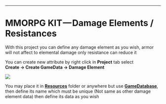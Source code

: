 * * *

MMORPG KIT — **Damage Elements / Resistances**
==============================================

With this project you can define any damage element as you wish, armor will not affect to elemental damage only resistance can reduce it

You can create new attribute by right click in **Project** tab select   
**Create -> Create GameData -> Damage Element**

![](https://cdn-images-1.medium.com/max/1600/0*V6Cxx16apuAJqsmP)

You may place it in [**Resources**](https://docs.unity3d.com/Manual/LoadingResourcesatRuntime.html)  folder or anywhere but use [**GameDatabase**](https://medium.com/suriyun-production/mmorpg-kit-game-database-ce081169f097), then define its name which must be unique (Not same as other damage element data) then define its data as you wish